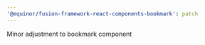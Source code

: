 ```yaml
---
'@equinor/fusion-framework-react-components-bookmark': patch
---
```


Minor adjustment to bookmark component
